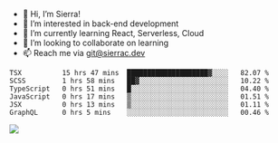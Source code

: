 - 👋 Hi, I’m Sierra!
- 👀 I’m interested in back-end development
- 🌱 I’m currently learning React, Serverless, Cloud
- 💞️ I’m looking to collaborate on learning
- 📫 Reach me via git@sierrac.dev

<!--START_SECTION:waka-->

```text
TSX          15 hrs 47 mins  ████████████████████▓░░░░   82.07 %
SCSS         1 hrs 58 mins   ██▓░░░░░░░░░░░░░░░░░░░░░░   10.22 %
TypeScript   0 hrs 51 mins   █░░░░░░░░░░░░░░░░░░░░░░░░   04.40 %
JavaScript   0 hrs 17 mins   ▒░░░░░░░░░░░░░░░░░░░░░░░░   01.51 %
JSX          0 hrs 13 mins   ▒░░░░░░░░░░░░░░░░░░░░░░░░   01.11 %
GraphQL      0 hrs 5 mins    ░░░░░░░░░░░░░░░░░░░░░░░░░   00.46 %
```

<!--END_SECTION:waka-->


![](https://hit.yhype.me/github/profile?user_id=7351311)
